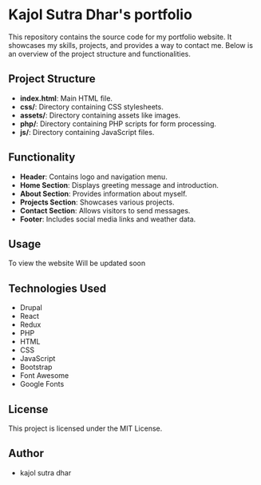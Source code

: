 # Kajol Sutra Dhar's portfolio

This repository contains the source code for my portfolio website. It showcases my skills, projects, and provides a way to contact me. Below is an overview of the project structure and functionalities.

## Project Structure

- **index.html**: Main HTML file.
- **css/**: Directory containing CSS stylesheets.
- **assets/**: Directory containing assets like images.
- **php/**: Directory containing PHP scripts for form processing.
- **js/**: Directory containing JavaScript files.

## Functionality

- **Header**: Contains logo and navigation menu.
- **Home Section**: Displays greeting message and introduction.
- **About Section**: Provides information about myself.
- **Projects Section**: Showcases various projects.
- **Contact Section**: Allows visitors to send messages.
- **Footer**: Includes social media links and weather data.

## Usage

To view the website
Will be updated soon


## Technologies Used
- Drupal
- React
- Redux
- PHP
- HTML
- CSS
- JavaScript
- Bootstrap
- Font Awesome
- Google Fonts


## License

This project is licensed under the MIT License.

## Author
* kajol sutra dhar

